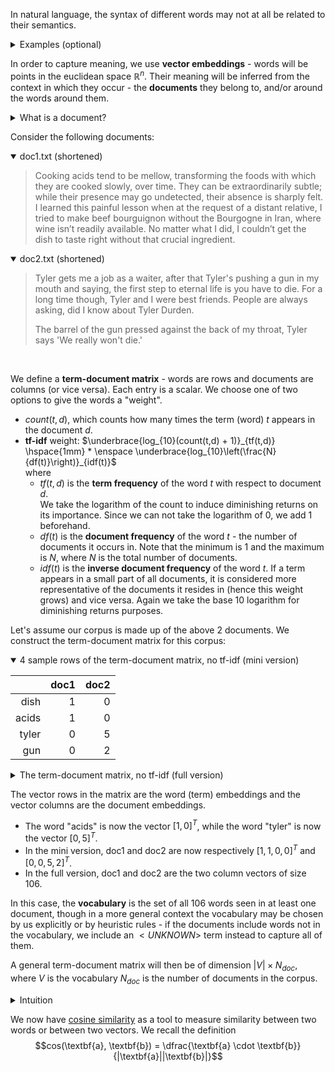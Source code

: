 In natural language, the syntax of different words may not at all be related to their semantics.
<details>
    <summary>Examples (optional)</summary>  

- *beautiful* and *attractive* have mostly the same meaning
- *beautiful* and *ugly* have mostly the opposite meaning
- *cat* and *dog* are not the same but they have \*some\* similarity
- *basketball* and *hoop* are not the same but they belong to the same [semantic field](https://en.wikipedia.org/wiki/Semantic_field)
</details>  


In order to capture meaning, we use **vector embeddings** - words will be points in the euclidean space $\mathbb{R}^n$. Their meaning will be inferred from the context in which they occur - the **documents** they belong to, and/or around the words around them.

<details>
    <summary>What is a document?</summary>

A document is a piece of text, one element of a dataset (corpus). For statistical learning purposes, documents are often annotated with additional data, for example the category they belong to. Sample datasets may then look like:  
- $\\{(d_1, c_1), (d_2, c_1), (d_3, c_2), (d_4, c_2), (d_5, c_2)\\}$ 
- $\\{(\text{"this movie sucks"}, \text{negative}), (\text{"Breathtaking from start to end!"}, \text{positive}) \\}$

and so on.
</details>
<p></p>

Consider the following documents:

<details open>
    <summary>doc1.txt (shortened)</summary>

>Cooking acids tend to be mellow, transforming the foods with which they are cooked slowly, over time.
They can be extraordinarily subtle; while their presence may go undetected, their absence is sharply felt.
I learned this painful lesson when at the request of a distant relative, I tried to make beef bourguignon without the Bourgogne in Iran,
where wine isn’t readily available. No matter what I did, I couldn’t get the dish to taste right without that crucial ingredient.
</details>

<details open>
    <summary>doc2.txt (shortened)</summary>

>Tyler gets me a job as a waiter, after that Tyler's pushing a gun in my mouth and saying, the first step to eternal life is you have to die. 
For a long time though, Tyler and I were best friends. People are always asking, did I know about Tyler Durden.
>
>The barrel of the gun pressed against the back of my throat, Tyler says 'We really won't die.'
</details>
<br/>

We define a **term-document matrix** - words are rows and documents are columns (or vice versa). Each entry is a scalar. We choose one of two options to give the words a "weight". 
- $count(t,d)$, which counts how many times the term (word) $t$ appears in the document $d$.
- **tf-idf** weight: $`\underbrace{log_{10}(count(t,d) + 1)}_{tf(t,d)} \hspace{1mm} * \enspace \underbrace{log_{10}\left(\frac{N}{df(t)}\right)}_{idf(t)}`$  
where
  - $tf(t,d)$ is the **term frequency** of the word $t$ with respect to document $d$.  
  We take the logarithm of the count to induce diminishing returns on its importance. Since we can not take the logarithm of $0$, we add $1$ beforehand.
  - $df(t)$ is the **document frequency** of the word $t$ - the number of documents it occurs in. Note that the minimum is $1$ and the maximum is $N$, where $N$ is the total number of documents.
  - $idf(t)$ is the **inverse document frequency** of the word $t$. If a term appears in a small part of all documents, it is considered more representative of the documents it resides in (hence this weight grows) and vice versa. Again we take the base $10$ logarithm for diminishing returns purposes.

Let's assume our corpus is made up of the above 2 documents. We construct the term-document matrix for this corpus:


<details open>
    <summary>4 sample rows of the term-document matrix, no tf-idf (mini version)</summary>

|       | doc1 | doc2 |
|------:|-----:|-----:|
|  dish |    1 |    0 |
| acids |    1 |    0 |
| tyler |    0 |    5 |
|   gun |    0 |    2 |

</details>

<details>
    <summary>The term-document matrix, no tf-idf (full version)</summary>

|                 | doc1 | doc2 |
|-----------------|------|------|
| about           | 0    | 1    |
| absence         | 1    | 0    |
| acids           | 1    | 0    |
| after           | 0    | 1    |
| against         | 0    | 1    |
| always          | 0    | 1    |
| and             | 0    | 2    |
| are             | 1    | 1    |
| as              | 0    | 1    |
| asking          | 0    | 1    |
| at              | 1    | 0    |
| available       | 1    | 0    |
| back            | 0    | 1    |
| barrel          | 0    | 1    |
| be              | 2    | 0    |
| beef            | 1    | 0    |
| best            | 0    | 1    |
| bourgogne       | 1    | 0    |
| bourguignon     | 1    | 0    |
| can             | 1    | 0    |
| cooked          | 1    | 0    |
| cooking         | 1    | 0    |
| couldn          | 1    | 0    |
| crucial         | 1    | 0    |
| did             | 1    | 1    |
| die             | 0    | 2    |
| dish            | 1    | 0    |
| distant         | 1    | 0    |
| durden          | 0    | 1    |
| eternal         | 0    | 1    |
| extraordinarily | 1    | 0    |
| felt            | 1    | 0    |
| first           | 0    | 1    |
| foods           | 1    | 0    |
| for             | 0    | 1    |
| friends         | 0    | 1    |
| get             | 1    | 0    |
| gets            | 0    | 1    |
| go              | 1    | 0    |
| gun             | 0    | 2    |
| have            | 0    | 1    |
| in              | 1    | 1    |
| ingredient      | 1    | 0    |
| iran            | 1    | 0    |
| is              | 1    | 1    |
| isn             | 1    | 0    |
| job             | 0    | 1    |
| know            | 0    | 1    |
| learned         | 1    | 0    |
| lesson          | 1    | 0    |
| life            | 0    | 1    |
| long            | 0    | 1    |
| make            | 1    | 0    |
| matter          | 1    | 0    |
| may             | 1    | 0    |
| me              | 0    | 1    |
| mellow          | 1    | 0    |
| mouth           | 0    | 1    |
| my              | 0    | 2    |
| no              | 1    | 0    |
| of              | 1    | 2    |
| over            | 1    | 0    |
| painful         | 1    | 0    |
| people          | 0    | 1    |
| presence        | 1    | 0    |
| pressed         | 0    | 1    |
| pushing         | 0    | 1    |
| readily         | 1    | 0    |
| really          | 0    | 1    |
| relative        | 1    | 0    |
| request         | 1    | 0    |
| right           | 1    | 0    |
| saying          | 0    | 1    |
| says            | 0    | 1    |
| sharply         | 1    | 0    |
| slowly          | 1    | 0    |
| step            | 0    | 1    |
| subtle          | 1    | 0    |
| taste           | 1    | 0    |
| tend            | 1    | 0    |
| that            | 1    | 1    |
| the             | 4    | 4    |
| their           | 2    | 0    |
| they            | 2    | 0    |
| this            | 1    | 0    |
| though          | 0    | 1    |
| throat          | 0    | 1    |
| time            | 1    | 1    |
| to              | 3    | 2    |
| transforming    | 1    | 0    |
| tried           | 1    | 0    |
| tyler           | 0    | 5    |
| undetected      | 1    | 0    |
| waiter          | 0    | 1    |
| we              | 0    | 1    |
| were            | 0    | 1    |
| what            | 1    | 0    |
| when            | 1    | 0    |
| where           | 1    | 0    |
| which           | 1    | 0    |
| while           | 1    | 0    |
| wine            | 1    | 0    |
| with            | 1    | 0    |
| without         | 2    | 0    |
| won             | 0    | 1    |
| you             | 0    | 1    |

</details>

The vector rows in the matrix are the word (term) embeddings and the vector columns are the document embeddings.  
- The word "acids" is now the vector $[1, 0]^T$, while the word "tyler" is now the vector $[0, 5]^T$.
- In the mini version, doc1 and doc2 are now respectively $[1, 1, 0, 0]^T$ and $[0, 0, 5, 2]^T$.
- In the full version, doc1 and doc2 are the two column vectors of size $106$.

In this case, the **vocabulary** is the set of all $106$ words seen in at least one document, though in a more general context the vocabulary may be chosen by us explicitly or by heuristic rules - if the documents include words not in the vocabulary, we include an $<UNKNOWN>$ term instead to capture all of them.

A general term-document matrix will then be of dimension $|V| \times N_{doc}$, where $V$ is the vocabulary $N_{doc}$ is the number of documents in the corpus.

<details>
    <summary>Intuition</summary>

As we said, word semantics will be (loosely) defined through the context in which they appear. Since "dish" and "acids" both appear only in the cooking document (in this case the same amount of times), their vector embeddings are very similar (in this case the same).  

In the same vein, the (mini version) vector for the Fight Club document $[0, 0, 5, 2]^T$ contains "tyler" 5 times and "gun" 2 times. This means that from now on, when we want to see if some other document is also a Fight Club excerpt, we will want its vector to look somewhat similar to this one - it should contain words like "tyler" a lot more than cooking related words.

</details>


We now have [cosine similarity](https://en.wikipedia.org/wiki/Cosine_similarity) as a tool to measure similarity between two words or between two vectors. 
We recall the definition $$cos(\textbf{a}, \textbf{b}) = \dfrac{\textbf{a} \cdot \textbf{b}}{|\textbf{a}||\textbf{b}|}$$
